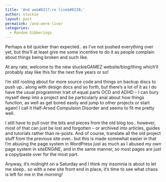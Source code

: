 ```yaml
---
title: 'And we&#8217;re live&#8230;'
author: stuckie
layout: post
permalink: /and-were-live/
categories:
  - Random Gibberings
---
```

Perhaps a bit quicker than expected.. as I&#8217;ve not pushed everything over yet, but this&#8217;ll at least give me some incentive to do it as people complain about things being broken and such like.

At any rate, welcome to the new stuckieGAMEZ website/blog/thing which&#8217;ll probably stay like this for the next five years or so!

I&#8217;m still rooting about for more source code and things on backup discs to push up.. along with design docs and so forth, but there&#8217;s a lot of it as I do have the usual programmer trait of equal parts OCD and ADHD &#8211; I can bury myself deep into a project and be particularly anal about how things function, as well as get bored easily and jump to other projects or start again! I call it Half-Arsed Compulsion Disorder and seems to fit me pretty well.

I still have to pull over the bits and pieces from the old blog too.. however, most of that can just be lost and forgotten &#8211; or archived into articles, guides and tutorials rather than re-posts. And of course, translate all the old project stuff from the previous site over.. but this is made somewhat easier in that I&#8217;m abusing the page system in WordPress just as much as I abused my own page system in siteENGiNE, and in the same manner, so most pages are just a copy/paste over for the most part.

Anyway, it&#8217;s midnight on a Saturday and I think my insomnia is about to let me sleep.. so with a new site front end in place, it&#8217;s time to see what chaos is left for me in the morning!